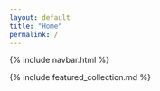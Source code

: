 ```yaml
---
layout: default
title: "Home"
permalink: /
---
```


{% include navbar.html %}

<!-- NOTE: a medusa collection named "featured"
            must exist for this to render. This
            can be created in the admin panel.
-->
{% include featured_collection.md %}
